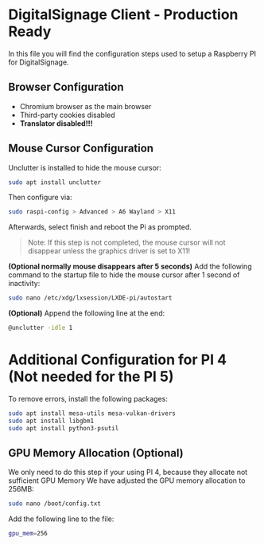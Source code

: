 
# DigitalSignage Client - Production Ready
In this file you will find the configuration steps used to setup a Raspberry PI for DigitalSignage.

## Browser Configuration
- Chromium browser as the main browser
- Third-party cookies disabled
- **Translator disabled!!!**


## Mouse Cursor Configuration
Unclutter is installed to hide the mouse cursor:
```bash
sudo apt install unclutter
```
Then configure via:
```bash
sudo raspi-config > Advanced > A6 Wayland > X11
```
Afterwards, select finish and reboot the Pi as prompted.

> Note: If this step is not completed, the mouse cursor will not disappear unless the graphics driver is set to X11!

**(Optional normally mouse disappears after 5 seconds)** Add the following command to the startup file to hide the mouse cursor after 1 second of inactivity:
```bash
sudo nano /etc/xdg/lxsession/LXDE-pi/autostart
```
**(Optional)** Append the following line at the end:
```bash
@unclutter -idle 1
```

# Additional Configuration for PI 4 (Not needed for the PI 5)
To remove errors, install the following packages:
```bash
sudo apt install mesa-utils mesa-vulkan-drivers
sudo apt install libgbm1
sudo apt install python3-psutil
```

## GPU Memory Allocation (Optional)
We only need to do this step if your using PI 4, because they allocate not sufficient GPU Memory
We have adjusted the GPU memory allocation to 256MB:
```bash
sudo nano /boot/config.txt
```
Add the following line to the file:
```bash
gpu_mem=256
```